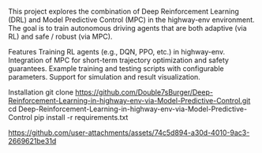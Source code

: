 This project explores the combination of Deep Reinforcement Learning (DRL) and Model Predictive Control (MPC) in the highway-env environment.
The goal is to train autonomous driving agents that are both adaptive (via RL) and safe / robust (via MPC).

Features
Training RL agents (e.g., DQN, PPO, etc.) in highway-env.
Integration of MPC for short-term trajectory optimization and safety guarantees.
Example training and testing scripts with configurable parameters.
Support for simulation and result visualization.

Installation
git clone https://github.com/Double7sBurger/Deep-Reinforcement-Learning-in-highway-env-via-Model-Predictive-Control.git
cd Deep-Reinforcement-Learning-in-highway-env-via-Model-Predictive-Control
pip install -r requirements.txt

https://github.com/user-attachments/assets/74c5d894-a30d-4010-9ac3-2669621be31d

